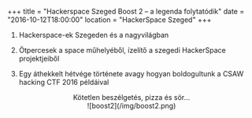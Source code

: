 +++
title = "Hackerspace Szeged Boost 2 – a legenda folytatódik"
date = "2016-10-12T18:00:00"
location = "HackerSpace Szeged"
+++

1. Hackerspace-ek Szegeden és a nagyvilágban

2. Ötpercesek a space műhelyéből, ízelítő a szegedi HackerSpace projektjeiből

3. Egy áthekkelt hétvége története avagy hogyan boldogultunk a CSAW hacking CTF 2016 példáival

<center>Kötetlen beszélgetés, pizza és sör…</center>

<center>![boost2](/img/boost2.png)</center>